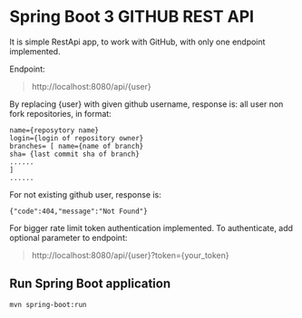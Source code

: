# Spring Boot 3 GITHUB REST API

It is simple RestApi app, to work with GitHub, with only one endpoint implemented.

Endpoint:
> http://localhost:8080/api/{user}

By replacing {user} with given github username, response is: all user non fork repositories, in format:

```
name={reposytory name}
login={login of repository owner}
branches= [ name={name of branch}
sha= {last commit sha of branch}
......
]
......
```
For not existing github user, response is:
```
{"code":404,"message":"Not Found"}
```
For bigger rate limit token authentication implemented. To authenticate, add optional parameter to endpoint:
> http://localhost:8080/api/{user}?token={your_token}

## Run Spring Boot application
```
mvn spring-boot:run
```


